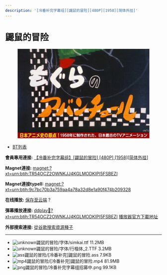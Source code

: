 ```yaml
---
description: '[冷番补完字幕组][鼹鼠的冒险][480P][1958][简体外挂]'
---
```


# 鼹鼠的冒险

<figure><img src="../../.gitbook/assets/image (2).png" alt=""><figcaption></figcaption></figure>

* [BT列表](https://share.dmhy.org/topics/view/457855_480P_1958.html#tabs-1)

**會員專用連接:** [【冷番补完字幕组】\[鼹鼠的冒险\] \[480P\] \[1958\]\[简体外挂\]](https://dl.dmhy.org/2017/04/09/9c7bc70b3a759aa4a78a32d8e1a90f474b209328.torrent)

**Magnet連接:** [magnet:?xt=urn:btih:TR54OCZ2OWNKJJ4KGLMODKIPI5FSBEZI](https://magnet/?xt=urn:btih:TR54OCZ2OWNKJJ4KGLMODKIPI5FSBEZI\&dn=\&tr=http%3A%2F%2F208.67.16.113%3A8000%2Fannounce\&tr=udp%3A%2F%2F208.67.16.113%3A8000%2Fannounce\&tr=http%3A%2F%2Ftracker.openbittorrent.com%3A80%2Fannounce\&tr=http%3A%2F%2Ftracker.publicbt.com%3A80%2Fannounce\&tr=http%3A%2F%2Ftracker.prq.to%2Fannounce\&tr=http%3A%2F%2Fopen.acgtracker.com%3A1096%2Fannounce\&tr=http%3A%2F%2Ftr.bangumi.moe%3A6969%2Fannounce\&tr=https%3A%2F%2Ft-115.rhcloud.com%2Fonly_for_ylbud\&tr=http%3A%2F%2Fbtfile.sdo.com%3A6961%2Fannounce\&tr=http%3A%2F%2Fexodus.desync.com%3A6969%2Fannounce\&tr=https%3A%2F%2Ftr.bangumi.moe%3A9696%2Fannounce\&tr=http%3A%2F%2F121.14.98.151%3A9090%2Fannounce\&tr=http%3A%2F%2F173.254.204.71%3A1096%2Fannounce\&tr=http%3A%2F%2F188.190.120.74%3A80%2Fannounce\&tr=http%3A%2F%2F94.228.192.98%2Fannounce\&tr=http%3A%2F%2F95.68.246.30%3A80%2Fannounce\&tr=http%3A%2F%2Fanisaishuu.de%3A2710%2Fannounce)

**Magnet連接typeII:** [magnet:?xt=urn:btih:9c7bc70b3a759aa4a78a32d8e1a90f474b209328](https://magnet/?xt=urn:btih:9c7bc70b3a759aa4a78a32d8e1a90f474b209328)

**在线播放:** [保存至云端](https://mypikpak.com/drive/url-checker?url=magnet:?xt=urn:btih:9c7bc70b3a759aa4a78a32d8e1a90f474b209328) ?

**彈幕播放連接:** [ddplay:magnet:?xt=urn:btih:TR54OCZ2OWNKJJ4KGLMODKIPI5FSBEZI](ddplay:magnet:?xt=urn:btih:TR54OCZ2OWNKJJ4KGLMODKIPI5FSBEZI\&dn=\&tr=http%3A%2F%2F208.67.16.113%3A8000%2Fannounce\&tr=udp%3A%2F%2F208.67.16.113%3A8000%2Fannounce\&tr=http%3A%2F%2Ftracker.openbittorrent.com%3A80%2Fannounce\&tr=http%3A%2F%2Ftracker.publicbt.com%3A80%2Fannounce\&tr=http%3A%2F%2Ftracker.prq.to%2Fannounce\&tr=http%3A%2F%2Fopen.acgtracker.com%3A1096%2Fannounce\&tr=http%3A%2F%2Ftr.bangumi.moe%3A6969%2Fannounce\&tr=https%3A%2F%2Ft-115.rhcloud.com%2Fonly_for_ylbud\&tr=http%3A%2F%2Fbtfile.sdo.com%3A6961%2Fannounce\&tr=http%3A%2F%2Fexodus.desync.com%3A6969%2Fannounce\&tr=https%3A%2F%2Ftr.bangumi.moe%3A9696%2Fannounce\&tr=http%3A%2F%2F121.14.98.151%3A9090%2Fannounce\&tr=http%3A%2F%2F173.254.204.71%3A1096%2Fannounce\&tr=http%3A%2F%2F188.190.120.74%3A80%2Fannounce\&tr=http%3A%2F%2F94.228.192.98%2Fannounce\&tr=http%3A%2F%2F95.68.246.30%3A80%2Fannounce\&tr=http%3A%2F%2Fanisaishuu.de%3A2710%2Fannounce) [播放器官方下載地址](http://www.dandanplay.com/?from=dmhy)

**外部搜索連接:** [從谷歌搜索資源種子](https://www.google.com/search?oe=utf-8\&q=9c7bc70b3a759aa4a78a32d8e1a90f474b209328)

***

* ![unknown](https://share.dmhy.org/images/icon/unknown.gif)鼹鼠的冒险/字体/simkai.ttf 11.2MB
* ![unknown](https://share.dmhy.org/images/icon/unknown.gif)鼹鼠的冒险/字体/行楷体\_2.TTF 3.2MB
* ![ass](https://share.dmhy.org/images/icon/ass.gif)鼹鼠的冒险/\[冷番补完]鼹鼠的冒险.ass 7.9KB
* ![mp4](https://share.dmhy.org/images/icon/mp4.gif)鼹鼠的冒险/\[冷番补完]鼹鼠的冒险.mp4 81.9MB
* ![png](https://share.dmhy.org/images/icon/png.gif)鼹鼠的冒险/冷番补完字幕组招募中.png 99.1KB
